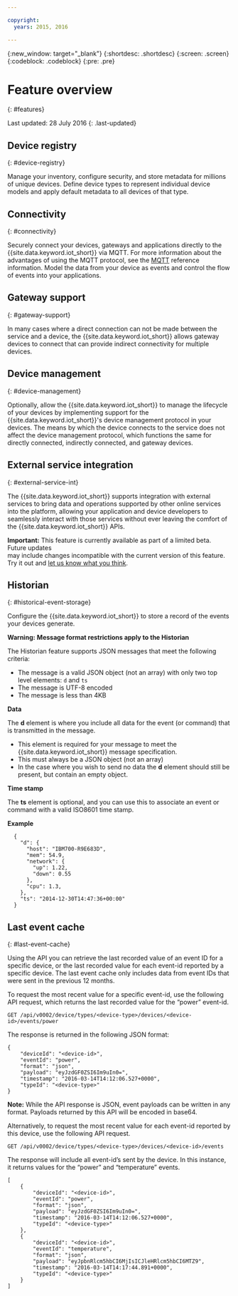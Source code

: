 ```yaml
---

copyright:
  years: 2015, 2016

---
```


{:new_window: target="\_blank"}
{:shortdesc: .shortdesc}
{:screen: .screen}
{:codeblock: .codeblock}
{:pre: .pre}


# Feature overview
{: #features}

Last updated: 28 July 2016
{: .last-updated}


## Device registry
{: #device-registry}

Manage your inventory, configure security, and store metadata for millions of unique devices.  Define
device types to represent individual device models and apply default metadata to all devices of that type.


## Connectivity
{: #connectivity}

Securely connect your devices, gateways and applications directly to the {{site.data.keyword.iot_short}} via MQTT.  For more information about the advantages of using
the MQTT protocol, see the [MQTT](../reference/mqtt/index.html) reference information.
Model the data from your device as events and control the flow of events into your applications.


## Gateway support
{: #gateway-support}

In many cases where a direct connection can not be made between the service and a device, the {{site.data.keyword.iot_short}} allows
gateway devices to connect that can provide indirect connectivity for multiple devices.


## Device management
{: #device-management}

Optionally, allow the {{site.data.keyword.iot_short}} to manage the lifecycle of your devices by implementing support for
the {{site.data.keyword.iot_short}}'s device management protocol in your devices.  The means by which the device
connects to the service does not affect the device management protocol, which functions the
same for directly connected, indirectly connected, and gateway devices.


## External service integration
{: #external-service-int}

The {{site.data.keyword.iot_short}} supports integration with external services to bring data and operations supported by
other online services into the platform, allowing your application and device developers to
seamlessly interact with those services without ever leaving the comfort of the {{site.data.keyword.iot_short}} APIs.

**Important:** This feature is currently available as part of a limited beta. Future updates  
may include changes incompatible with the current version of this feature. Try it out and [let us know what you think](https://developer.ibm.com/answers/smart-spaces/17/internet-of-things.html).


## Historian
{: #historical-event-storage}

Configure the {{site.data.keyword.iot_short}} to store a record of the events your devices generate.

**Warning:** **Message format restrictions apply to the Historian**

The Historian feature supports JSON messages that meet the following criteria:

- The message is a valid JSON object (not an array) with only two top level elements: ``d`` and ``ts``
- The message is UTF-8 encoded
- The message is less than 4KB

**Data**

The **d** element is where you include all data for the event (or command) that is transmitted in the message.

- This element is required for your message to meet the {{site.data.keyword.iot_short}} message specification.
- This must always be a JSON object (not an array)
- In the case where you wish to send no data the **d** element should still be present, but contain an empty object.

**Time stamp**

The **ts** element is optional, and you can use this to associate an event or command with a valid ISO8601 time stamp.

**Example**

```
  {
    "d": {
      "host": "IBM700-R9E683D",
      "mem": 54.9,
      "network": {
        "up": 1.22,
        "down": 0.55
      },
      "cpu": 1.3,
    },
    "ts": "2014-12-30T14:47:36+00:00"
  }
  ```

## Last event cache
{: #last-event-cache}

Using the API you can retrieve the last recorded value of an event ID for a specific device, or the last recorded value for each event-id reported by a specific device. The last event cache only includes data from event IDs that were sent in the previous 12 months.

To request the most recent value for a specific event-id, use the following API request, which returns the last recorded value for the “power” event-id.

```
GET /api/v0002/device/types/<device-type>/devices/<device-id>/events/power
```

The response is returned in the following JSON format:

```
{
    "deviceId": "<device-id>",
    "eventId": "power",
    "format": "json",
    "payload": "eyJzdGF0ZSI6Im9uIn0=",
    "timestamp": "2016-03-14T14:12:06.527+0000",
    "typeId": "<device-type>"
}
```

**Note:** While the API response is JSON, event payloads can be written in any format. Payloads returned by this API will be encoded in base64.

Alternatively, to request the most recent value for each event-id reported by this device, use the following API request.

```
GET /api/v0002/device/types/<device-type>/devices/<device-id>/events
```

The response will include all event-id’s sent by the device. In this instance, it returns values for the “power” and “temperature” events.

```
[
    {
        "deviceId": "<device-id>",
        "eventId": "power",
        "format": "json",
        "payload": "eyJzdGF0ZSI6Im9uIn0=",
        "timestamp": "2016-03-14T14:12:06.527+0000",
        "typeId": "<device-type>"
    },
    {
        "deviceId": "<device-id>",
        "eventId": "temperature",
        "format": "json",
        "payload": "eyJpbnRlcm5hbCI6MjIsICJleHRlcm5hbCI6MTZ9",
        "timestamp": "2016-03-14T14:17:44.891+0000",
        "typeId": "<device-type>"
    }
]
```
